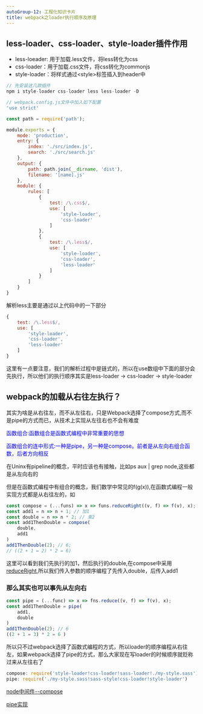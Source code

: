 ```yaml
---
autoGroup-12: 工程化知识卡片
title: webpack之loader执行顺序及原理
---
```


## less-loader、css-loader、style-loader插件作用
- less-loeader: 用于加载.less文件，将less转化为css
- css-loader：用于加载.css文件，将css转化为commonjs
- style-loader：将样式通过&lt;style&gt;标签插入到header中

```js
// 先安装这几款插件
npm i style-loader css-loader less less-loader -D

// webpack.config.js文件中加入如下配置
'use strict'

const path = require('path');

module.exports = {
    mode: 'production',
    entry: {
        index: './src/index.js',
        search: './src/search.js'
    },
    output: {
        path: path.join(__dirname, 'dist'),
        filename: '[name].js'
    },
    module: {
        rules: [
            {
                test: /\.css$/,
                use: [
                    'style-loader',
                    'css-loader'
                ]
            },
            {
                test: /\.less$/,
                use: [
                    'style-loader',
                    'css-loader',
                    'less-loader'
                ]
            }
        ]
    }
}
```
解析less主要是通过以上代码中的一下部分
```js
{
    test: /\.less$/,
    use: [
        'style-loader',
        'css-loader',
        'less-loader'
    ]
}
```
这里有一点要注意，我们的解析过程中是链式的，所以在use数组中下面的部分会先执行，所以他们的执行顺序其实是less-loader -> css-loader -> style-loader

## webpack的加载从右往左执行？
其实为啥是从右往左，而不从左往右，只是Webpack选择了compose方式,而不是pipe的方式而已，从技术上实现从左往右也不会有难度

<span style="color:blue">函数组合:函数组合是函数式编程中非常重要的思想</span>

<span style="color:blue">函数组合的连中形式:一种是pipe，另一种是compose。前者是从左向右组合函数，后者方向相反</span>

在Uninx有pipeline的概念，平时应该也有接触，比如ps aux | grep node,这些都是从左向右的

但是在函数式编程中有组合的概念，我们数学中常见的f(g(x)),在函数式编程一般实现方式都是从右往左的，如
```js
const compose = (...funs) => x => funs.reduceRight((v, f) => f(v), x);
const add1 = n => n + 1; // 加1
const double = n => n * 2; // 乘2
const add1ThenDouble = compose(
    double, 
    add1
)
add1ThenDouble(2); // 6;
// ((2 + 1 = 2) * 2 = 6)
```
这里可以看到我们先执行的加1，然后执行的double,在compose中采用[reduceRight](/front-end/JavaScript/array-interation-method.html#array-prototype-reduceright),所以我们传入参数的顺序编程了先传入double，后传入add1

### 那么其实也可以事先从左向右
```js
const pipe = (...func) => x => fns.reduce((v, f) => f(v), x);
const add1ThenDouble = pipe(
    add1, 
    double
)
add1ThenDouble(2); // 6
((2 + 1 = 3) * 2 = 6 )
```
所以只不过webpack选择了函数式编程的方式，所以loader的顺序编程从右往左，如果webpack选择了pipe的方式，那么大家现在写loader的时候顺序就贬称过来从左往右了
```js
compose: require('style-loader!css-loader!sass-loader!./my-style.sass');
pipe: require('./my-style.sass!sass-style!css-loader!style-loader')
```


[node中间件--compose](/back-end/Node/study-02koa.html#中间件)

[pipe实现](/front-end/JavaScript/a-es5-reduce.html#pipe实现)